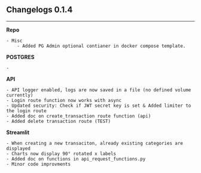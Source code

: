 ## Changelogs 0.1.4

---


**Repo**
```
- Misc
    - Added PG Admin optional contianer in docker compose template.
```


**POSTGRES**
```
-
```

**API**
```
- API logger enabled, logs are now saved in a file (no defined volume currently)
- Login route function now works with async
- Updated security: Check if JWT secret key is set & Added limiter to the login route
- Added doc on create_transaction route function (api)
- Added delete transaction route (TEST)
```

**Streamlit**
```
- When creating a new transaciton, already existing categories are displayed
- Charts now display 90° rotated x labels
- Added doc on functions in api_request_functions.py
- Minor code improvments
```